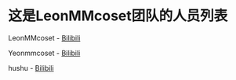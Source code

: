 # 这是LeonMMcoset团队的人员列表
LeonMMcoset - [Bilibili](https://space.bilibili.com/245143694?spm_id_from=333.337.0.0)

Yeonmmcoset - [Bilibili](https://space.bilibili.com/3546601461123155?spm_id_from=333.337.0.0)

hushu - [Bilibili](https://space.bilibili.com/3546650649823421?spm_id_from=333.337.0.0)
